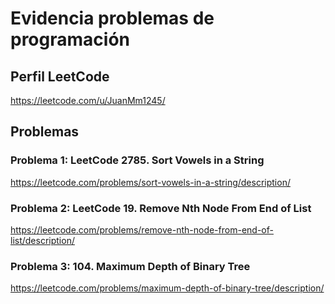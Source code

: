 # Evidencia problemas de programación

## Perfil LeetCode
https://leetcode.com/u/JuanMm1245/

## Problemas

### Problema 1: LeetCode 2785. Sort Vowels in a String
https://leetcode.com/problems/sort-vowels-in-a-string/description/ 

### Problema 2: LeetCode 19. Remove Nth Node From End of List
https://leetcode.com/problems/remove-nth-node-from-end-of-list/description/

### Problema 3: 104. Maximum Depth of Binary Tree
https://leetcode.com/problems/maximum-depth-of-binary-tree/description/ 

